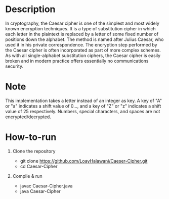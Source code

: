 # Description

In cryptography, the Caesar cipher is one of the simplest and most widely known encryption techniques. It is a type of substitution cipher in which each letter in the plaintext is replaced by a letter of some fixed number of positions down the alphabet. The method is named after Julius Caesar, who used it in his private correspondence. The encryption step performed by the Caesar cipher is often incorporated as part of more complex schemes. As with all single-alphabet substitution ciphers, the Caesar cipher is easily broken and in modern practice offers essentially no communications security.

# Note

This implementation takes a letter instead of an integer as key. A key of "A" or "a" indicates a shift value of 0..., and a key of "Z" or "z" indicates a shift value of 25 respectively. Numbers, special characters, and spaces are not encrypted/decrypted.

# How-to-run

1. Clone the repository

   - git clone https://github.com/LoayHalawani/Caeser-Cipher.git
   - cd Caesar-Cipher

2. Compile & run
   - javac Caesar-Cipher.java
   - java Caesar-Cipher
